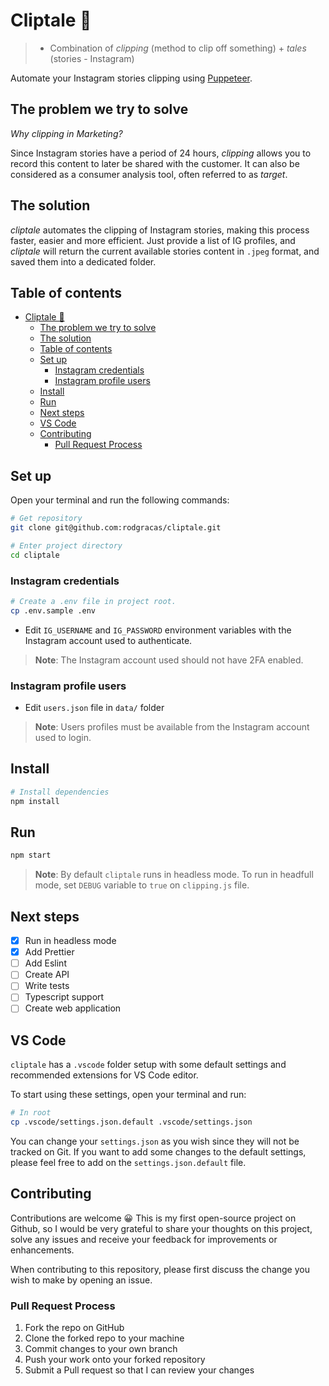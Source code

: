 # Cliptale 📎

> - Combination of _clipping_ (method to clip off something) + _tales_ (stories - Instagram)

Automate your Instagram stories clipping using [Puppeteer](https://pptr.dev/).

## The problem we try to solve

*Why _clipping_ in Marketing?*

Since Instagram stories have a period of 24 hours, _clipping_ allows you to record this content to later be shared with the customer. It can also be considered as a consumer analysis tool, often referred to as _target_.

## The solution

_cliptale_ automates the clipping of Instagram stories, making this process faster, easier and more efficient. Just provide a list of IG profiles, and _cliptale_ will return the current available stories content in `.jpeg` format, and saved them into a dedicated folder.

## Table of contents

- [Cliptale 📎](#cliptale-)
  - [The problem we try to solve](#the-problem-we-try-to-solve)
  - [The solution](#the-solution)
  - [Table of contents](#table-of-contents)
  - [Set up](#set-up)
    - [Instagram credentials](#instagram-credentials)
    - [Instagram profile users](#instagram-profile-users)
  - [Install](#install)
  - [Run](#run)
  - [Next steps](#next-steps)
  - [VS Code](#vs-code)
  - [Contributing](#contributing)
    - [Pull Request Process](#pull-request-process)

## Set up

Open your terminal and run the following commands:

```bash
# Get repository
git clone git@github.com:rodgracas/cliptale.git

# Enter project directory
cd cliptale
```

### Instagram credentials

```bash
# Create a .env file in project root.
cp .env.sample .env
```

- Edit `IG_USERNAME` and `IG_PASSWORD` environment variables with the Instagram account used to authenticate.

> **Note**: The Instagram account used should not have 2FA enabled.

### Instagram profile users

- Edit `users.json` file in `data/` folder

> **Note**: Users profiles must be available from the Instagram account used to login.

## Install

```bash
# Install dependencies
npm install
```

## Run

```bash
npm start
```

> **Note**: By default `cliptale` runs in headless mode. To run in headfull mode, set `DEBUG` variable to `true` on `clipping.js` file.

## Next steps

- [x] Run in headless mode
- [x] Add Prettier
- [ ] Add Eslint
- [ ] Create API
- [ ] Write tests
- [ ] Typescript support
- [ ] Create web application

## VS Code

`cliptale` has a `.vscode` folder setup with some default settings and recommended extensions for VS Code editor.

To start using these settings, open your terminal and run:

```bash
# In root
cp .vscode/settings.json.default .vscode/settings.json
```

You can change your `settings.json` as you wish since they will not be tracked on Git. If you want to add some changes to the default settings, please feel free to add on the `settings.json.default` file.

## Contributing

Contributions are welcome 😀 This is my first open-source project on Github, so I would be very grateful to share your thoughts on this project, solve any issues and receive your feedback for improvements or enhancements.

When contributing to this repository, please first discuss the change you wish to make by opening an issue.

### Pull Request Process

1. Fork the repo on GitHub
2. Clone the forked repo to your machine
3. Commit changes to your own branch
4. Push your work onto your forked repository
5. Submit a Pull request so that I can review your changes
